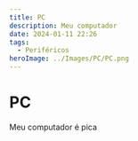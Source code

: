 ```yaml
---
title: PC
description: Meu computador
date: 2024-01-11 22:26
tags:
  - Periféricos
heroImage: ../Images/PC/PC.png
---
```

# PC

Meu computador é pica